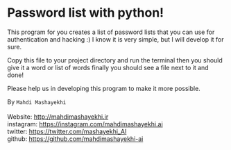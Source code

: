 # Password list with python!

This program for you creates a list of password lists that you can use for authentication and hacking :) I know it is very simple, but I will develop it for sure.

Copy this file to your project directory and run the terminal then you should give it a word or list of words finally you should see a file next to it and done!

Please help us in developing this program to make it more possible.

By `Mahdi Mashayekhi`</br></br>
Website: http://mahdimashayekhi.ir</br>
instagram: https://instagram.com/mahdimashayekhi.ai</br>
twitter: https://twitter.com/mashayekhi_AI</br>
github: https://github.com/mahdimashayekhi-ai</br>
